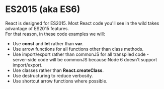# ES2015 (aka ES6)

React is designed for ES2015.  Most React code you'll see in the wild takes advantage of ES2015 features.  
For that reason, in these code examples we will:

+ Use **const** and **let** rather than **var**.
+ Use arrow functions for all functions other than class methods.
+ Use import/export rather than commonJS for all transpiled code - server-side code will be commonJS because Node 6 
  doesn't support import/export.
+ Use classes rather than **React.createClass**.
+ Use destructuring to reduce verbosity.
+ Use shortcut arrow functions where possible.  